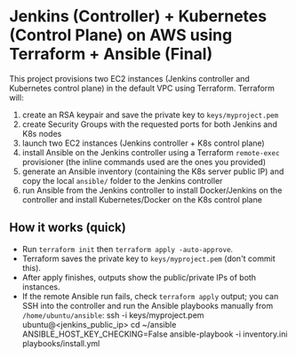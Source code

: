 # Jenkins (Controller) + Kubernetes (Control Plane) on AWS using Terraform + Ansible (Final)

This project provisions two EC2 instances (Jenkins controller and Kubernetes control plane)
in the default VPC using Terraform. Terraform will:

1. create an RSA keypair and save the private key to `keys/myproject.pem`
2. create Security Groups with the requested ports for both Jenkins and K8s nodes
3. launch two EC2 instances (Jenkins controller + K8s control plane)
4. install Ansible on the Jenkins controller using a Terraform `remote-exec` provisioner
   (the inline commands used are the ones you provided)
5. generate an Ansible inventory (containing the K8s server public IP) and copy the local
   `ansible/` folder to the Jenkins controller
6. run Ansible from the Jenkins controller to install Docker/Jenkins on the controller
   and install Kubernetes/Docker on the K8s control plane

## How it works (quick)
- Run `terraform init` then `terraform apply -auto-approve`.
- Terraform saves the private key to `keys/myproject.pem` (don't commit this).
- After apply finishes, outputs show the public/private IPs of both instances.
- If the remote Ansible run fails, check `terraform apply` output; you can SSH into the controller
  and run the Ansible playbooks manually from `/home/ubuntu/ansible`:
    ssh -i keys/myproject.pem ubuntu@<jenkins_public_ip>
    cd ~/ansible
    ANSIBLE_HOST_KEY_CHECKING=False ansible-playbook -i inventory.ini playbooks/install.yml
